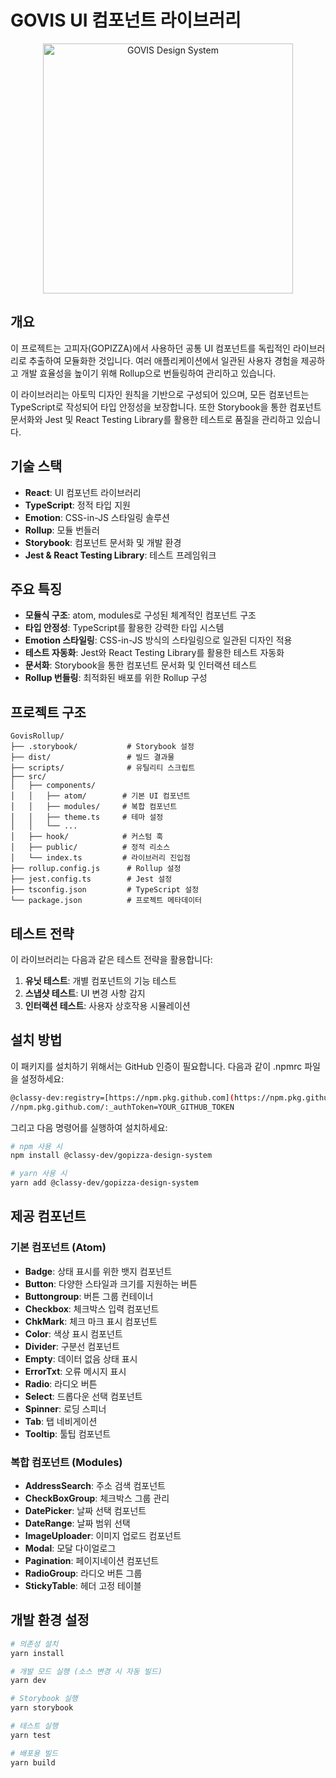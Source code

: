 # GOVIS UI 컴포넌트 라이브러리

<div align="center">
  <img src="./src/public/images/mock/thumb.png" alt="GOVIS Design System" width="400" />
</div>

## 개요

이 프로젝트는 고피자(GOPIZZA)에서 사용하던 공통 UI 컴포넌트를 독립적인 라이브러리로 추출하여 모듈화한 것입니다. 여러 애플리케이션에서 일관된 사용자 경험을 제공하고 개발 효율성을 높이기 위해 Rollup으로 번들링하여 관리하고 있습니다.

이 라이브러리는 아토믹 디자인 원칙을 기반으로 구성되어 있으며, 모든 컴포넌트는 TypeScript로 작성되어 타입 안정성을 보장합니다. 또한 Storybook을 통한 컴포넌트 문서화와 Jest 및 React Testing Library를 활용한 테스트로 품질을 관리하고 있습니다.

## 기술 스택

- **React**: UI 컴포넌트 라이브러리
- **TypeScript**: 정적 타입 지원
- **Emotion**: CSS-in-JS 스타일링 솔루션
- **Rollup**: 모듈 번들러
- **Storybook**: 컴포넌트 문서화 및 개발 환경
- **Jest & React Testing Library**: 테스트 프레임워크

## 주요 특징

- **모듈식 구조**: atom, modules로 구성된 체계적인 컴포넌트 구조
- **타입 안정성**: TypeScript를 활용한 강력한 타입 시스템
- **Emotion 스타일링**: CSS-in-JS 방식의 스타일링으로 일관된 디자인 적용
- **테스트 자동화**: Jest와 React Testing Library를 활용한 테스트 자동화
- **문서화**: Storybook을 통한 컴포넌트 문서화 및 인터랙션 테스트
- **Rollup 번들링**: 최적화된 배포를 위한 Rollup 구성

## 프로젝트 구조

```
GovisRollup/
├── .storybook/           # Storybook 설정
├── dist/                 # 빌드 결과물
├── scripts/              # 유틸리티 스크립트
├── src/
│   ├── components/
│   │   ├── atom/        # 기본 UI 컴포넌트
│   │   ├── modules/     # 복합 컴포넌트
│   │   ├── theme.ts     # 테마 설정
│   │   └── ...
│   ├── hook/            # 커스텀 훅
│   ├── public/          # 정적 리소스
│   └── index.ts         # 라이브러리 진입점
├── rollup.config.js      # Rollup 설정
├── jest.config.ts        # Jest 설정
├── tsconfig.json         # TypeScript 설정
└── package.json          # 프로젝트 메타데이터
```

## 테스트 전략

이 라이브러리는 다음과 같은 테스트 전략을 활용합니다:

1. **유닛 테스트**: 개별 컴포넌트의 기능 테스트
2. **스냅샷 테스트**: UI 변경 사항 감지
3. **인터랙션 테스트**: 사용자 상호작용 시뮬레이션

## 설치 방법

이 패키지를 설치하기 위해서는 GitHub 인증이 필요합니다. 다음과 같이 .npmrc 파일을 설정하세요:

```bash
@classy-dev:registry=[https://npm.pkg.github.com](https://npm.pkg.github.com)
//npm.pkg.github.com/:_authToken=YOUR_GITHUB_TOKEN
```

그리고 다음 명령어를 실행하여 설치하세요:

```bash
# npm 사용 시
npm install @classy-dev/gopizza-design-system

# yarn 사용 시
yarn add @classy-dev/gopizza-design-system
```

## 제공 컴포넌트

### 기본 컴포넌트 (Atom)

- **Badge**: 상태 표시를 위한 뱃지 컴포넌트
- **Button**: 다양한 스타일과 크기를 지원하는 버튼
- **Buttongroup**: 버튼 그룹 컨테이너
- **Checkbox**: 체크박스 입력 컴포넌트
- **ChkMark**: 체크 마크 표시 컴포넌트
- **Color**: 색상 표시 컴포넌트
- **Divider**: 구분선 컴포넌트
- **Empty**: 데이터 없음 상태 표시
- **ErrorTxt**: 오류 메시지 표시
- **Radio**: 라디오 버튼
- **Select**: 드롭다운 선택 컴포넌트
- **Spinner**: 로딩 스피너
- **Tab**: 탭 네비게이션
- **Tooltip**: 툴팁 컴포넌트

### 복합 컴포넌트 (Modules)

- **AddressSearch**: 주소 검색 컴포넌트
- **CheckBoxGroup**: 체크박스 그룹 관리
- **DatePicker**: 날짜 선택 컴포넌트
- **DateRange**: 날짜 범위 선택
- **ImageUploader**: 이미지 업로드 컴포넌트
- **Modal**: 모달 다이얼로그
- **Pagination**: 페이지네이션 컴포넌트
- **RadioGroup**: 라디오 버튼 그룹
- **StickyTable**: 헤더 고정 테이블

## 개발 환경 설정

```bash
# 의존성 설치
yarn install

# 개발 모드 실행 (소스 변경 시 자동 빌드)
yarn dev

# Storybook 실행
yarn storybook

# 테스트 실행
yarn test

# 배포용 빌드
yarn build
```
